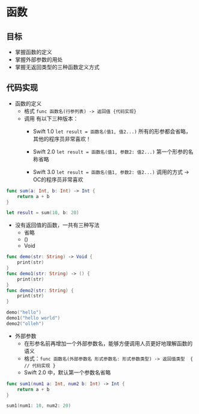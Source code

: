 # 函数

## 目标

* 掌握函数的定义
* 掌握外部参数的用处
* 掌握无返回类型的三种函数定义方式

## 代码实现

* 函数的定义
  * 格式 `func 函数名(行参列表) -> 返回值 {代码实现}`
  * 调用 有以下三种版本：
    * Swift 1.0 `let result = 函数名(值1, 值2...)` 所有的形参都会省略，其他的程序员非常喜欢！

    * Swift 2.0 `let result = 函数名(值1, 参数2: 值2...)` 第一个形参的名称省略

    * Swift 3.0 `let result = 函数名(值1, 参数2: 值2...)` 调用的方式 -> OC的程序员非常喜欢
        
```swift
func sum(a: Int, b: Int) -> Int {
    return a + b
}

let result = sum(10, b: 20)
```

* 没有返回值的函数，一共有三种写法
  * 省略
  * \(\)
  * Void

```swift
func demo(str: String) -> Void {
    print(str)
}
func demo1(str: String) -> () {
    print(str)
}
func demo2(str: String) {
    print(str)
}

demo("hello")
demo1("hello world")
demo2("olleh")
```

* 外部参数
  * 在形参名前再增加一个外部参数名，能够方便调用人员更好地理解函数的语义
  * 格式：`func 函数名(外部参数名 形式参数名: 形式参数类型) -> 返回值类型  { // 代码实现 }`
  * Swift 2.0 中，默认第一个参数名省略

```swift
func sum1(num1 a: Int, num2 b: Int) -> Int {
    return a + b
}

sum1(num1: 10, num2: 20)
```



